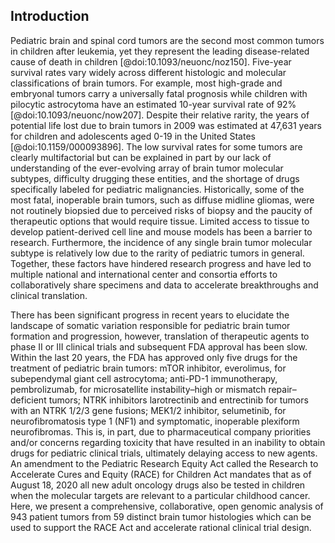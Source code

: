 ## Introduction

Pediatric brain and spinal cord tumors are the second most common tumors in children after leukemia, yet they represent the leading disease-related cause of death in children [@doi:10.1093/neuonc/noz150]. 
Five-year survival rates vary widely across different histologic and molecular classifications of brain tumors.
For example, most high-grade and embryonal tumors carry a universally fatal prognosis while children with pilocytic astrocytoma have an estimated 10-year survival rate of 92% [@doi:10.1093/neuonc/now207]. 
Despite their relative rarity, the years of potential life lost due to brain tumors in 2009 was estimated at 47,631 years for children and adolescents aged 0-19 in the United States [@doi:10.1159/000093896]. 
The low survival rates for some tumors are clearly multifactorial but can be explained in part by our lack of understanding of the ever-evolving array of brain tumor molecular subtypes, difficulty drugging these entities, and the shortage of drugs specifically labeled for pediatric malignancies. 
Historically, some of the most fatal, inoperable brain tumors, such as diffuse midline gliomas, were not routinely biopsied due to perceived risks of biopsy and the paucity of therapeutic options that would require tissue. 
Limited access to tissue to develop patient-derived cell line and mouse models has been a barrier to research. 
Furthermore, the incidence of any single brain tumor molecular subtype is relatively low due to the rarity of pediatric tumors in general. 
Together, these factors have hindered research progress and have led to multiple national and international center and consortia efforts to collaboratively share specimens and data to accelerate breakthroughs and clinical translation. 

There has been significant progress in recent years to elucidate the landscape of somatic variation responsible for pediatric brain tumor formation and progression, however, translation of therapeutic agents to phase II or III clinical trials and subsequent FDA approval has been slow. 
Within the last 20 years, the FDA has approved only five drugs for the treatment of pediatric brain tumors: mTOR inhibitor, everolimus, for subependymal giant cell astrocytoma; anti-PD-1 immunotherapy, pembrolizumab, for microsatellite instability–high or mismatch repair–deficient tumors; NTRK inhibitors larotrectinib and entrectinib for tumors with an NTRK 1/2/3 gene fusions; MEK1/2 inhibitor, selumetinib, for neurofibromatosis type 1 (NF1) and symptomatic, inoperable plexiform neurofibromas. 
This is, in part, due to pharmaceutical company priorities and/or concerns regarding toxicity that have resulted in an inability to obtain drugs for pediatric clinical trials, ultimately delaying access to new agents.
An amendment to the Pediatric Research Equity Act called the Research to Accelerate Cures and Equity (RACE) for Children Act mandates that as of August 18, 2020 all new adult oncology drugs also be tested in children when the molecular targets are relevant to a particular childhood cancer. 
Here, we present a comprehensive, collaborative, open genomic analysis of 943 patient tumors from 59 distinct brain tumor histologies which can be used to support the RACE Act and accelerate rational clinical trial design.
